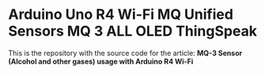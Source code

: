 # Arduino Uno R4 Wi-Fi MQ Unified Sensors MQ 3 ALL OLED ThingSpeak

This is the repository with the source code for the article: **MQ-3 Sensor (Alcohol and other gases) usage with Arduino R4 Wi-Fi**
